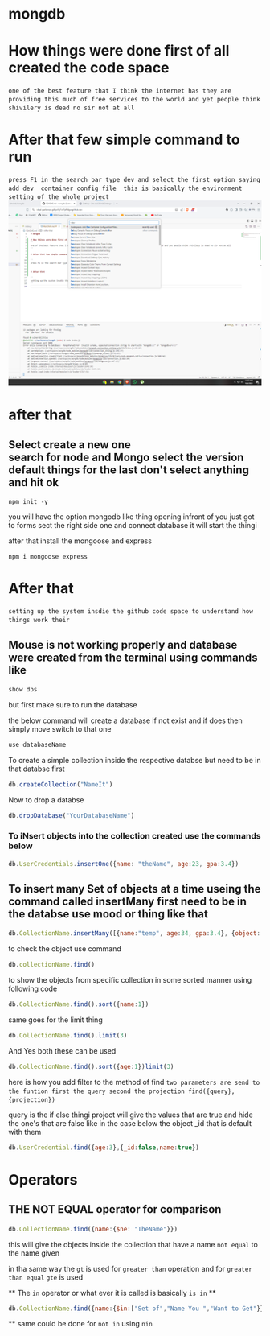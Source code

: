 # mongdb

# How things were done first of all created the code space
``
one of the best feature that I think the internet has they are providing this much of free services to the world and yet people think shivilery is dead no sir not at all
``

# After that few simple command to run 

``
press F1 in the search bar type dev and select the first option saying add dev 
container config file 
this is basically the environment setting of the whole project
``
![Reference for the setup](./codepace%20connecting%20to%20mongo%20in%20github%20.png)


# after that 
Select create a new one<br>
search for node and Mongo select the version default things for the last don't select anything and hit ok
---

```
npm init -y
```

you will have the option mongodb like thing opening infront of you just got to forms sect the right side one and connect database it will start the thingi 


after that install the mongoose and express
```
npm i mongoose express
```



# After that 

``
setting up the system insdie the github code space to understand how things work their
``


## Mouse is not working properly and database were created from the terminal using commands like 

```js
show dbs
```

but first make sure to run the database


the below command will create a database if not exist and if does then simply move switch to that one 

```js
use databaseName
```

To create a simple collection inside the respective databse but need to be in that databse first

```js
db.createCollection("NameIt")
```

Now to drop a databse 
```js
db.dropDatabase("YourDatabaseName")
```

### To iNsert objects into the collection created use the commands below
```js
db.UserCredentials.insertOne({name: "theName", age:23, gpa:3.4})
```

## To insert many Set of objects at a time useing the command called insertMany first need to be in the databse use mood or thing like that 

```js
db.CollectionName.insertMany([{name:"temp", age:34, gpa:3.4}, {object: "NeedNot To be COnsistent", age:2}])
```

to check the object use command 
```js
db.collectionName.find()
```

to show the objects from specific collection in some sorted manner using following code
```js
db.CollectionName.find().sort({name:1})
```

same goes for the limit thing

```js
db.CollectionName.find().limit(3)
```

And Yes both these can be used 

```js
db.CollectionName.find().sort({age:1})limit(3)
```

here is how you add filter to the method of find
``
two parameters are send to the funtion first the query second the projection
find({query}, {projection})
``

query is the if else thingi 
project will give the values that are true and hide the one's that are false like in the case below the object _id that is default with them
```js
db.UserCredential.find({age:3},{_id:false,name:true})
```
# Operators 

## THE NOT EQUAL operator for comparison

```js
db.CollectionName.find({name:{$ne: "TheName"}})
```

this will give the objects inside the collection that have a name ``not equal`` to the name given


in tha same way the ``gt`` is used for ``greater than`` operation <be>
and for ``greater than equal`` ``gte`` is used 


** The ``in`` operator or what ever it is called is basically ``is in`` **

```js
db.CollectionName.find({name:{$in:["Set of","Name You ","Want to Get"}})
```

** same could be done for ``not in`` using ``nin``
